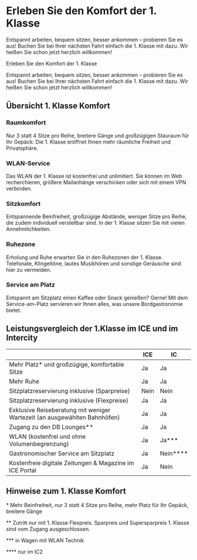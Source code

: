 Erleben Sie den Komfort der 1. Klasse
==========

Entspannt arbeiten, bequem sitzen, besser ankommen – probieren Sie es aus! Buchen Sie bei Ihrer nächsten Fahrt einfach die 1. Klasse mit dazu. Wir heißen Sie schon jetzt herzlich willkommen!

Erleben Sie den Komfort der 1. Klasse

Entspannt arbeiten, bequem sitzen, besser ankommen – probieren Sie es aus! Buchen Sie bei Ihrer nächsten Fahrt einfach die 1. Klasse mit dazu. Wir heißen Sie schon jetzt herzlich willkommen!

Übersicht 1. Klasse Komfort
----------

### Raumkomfort ###

Nur 3 statt 4 Sitze pro Reihe, breitere Gänge und großzügigen Stauraum für Ihr Gepäck: Die 1. Klasse eröffnet Ihnen mehr räumliche Freiheit und Privatsphäre.

### WLAN-Service ###

Das WLAN der 1. Klasse ist kostenfrei
und unlimitiert. Sie können im Web recherchieren, größere Mailanhänge verschicken oder sich mit einem VPN verbinden.

### Sitzkomfort ###

Entspannende Beinfreiheit, großzügige Abstände, weniger Sitze pro Reihe, die zudem individuell verstellbar sind. In der 1. Klasse sitzen Sie mit vielen Annehmlichkeiten.

### Ruhezone ###

Erholung und Ruhe erwarten Sie in den Ruhezonen der 1. Klasse. Telefonate, Klingeltöne, lautes Musikhören und sonstige Geräusche sind hier zu vermeiden.

### Service am Platz ###

Entspannt am Sitzplatz einen Kaffee oder Snack genießen? Gerne! Mit dem Service-am-Platz servieren wir Ihnen alles, was unsere Bordgastronomie bietet.

Leistungsvergleich der 1.Klasse im ICE und im Intercity
----------

|                                                                         |ICE |     IC     |
|-------------------------------------------------------------------------|----|------------|
|             Mehr Platz\* und großzügige, komfortable Sitze              | Ja |     Ja     |
|                                Mehr Ruhe                                | Ja |     Ja     |
|              Sitzplatzreservierung inklusive (Sparpreise)               |Nein|    Nein    |
|              Sitzplatzreservierung inklusive (Flexpreise)               | Ja |     Ja     |
|Exklusive Reiseberatung mit weniger Wartezeit (an ausgewählten Bahnhöfen)| Ja |     Ja     |
|                      Zugang zu den DB Lounges\*\*                       | Ja |     Ja     |
|              WLAN (kostenfrei und ohne Volumenbegrenzung)               | Ja |  Ja\*\*\*  |
|                  Gastronomischer Service am Sitzplatz                   | Ja |Nein\*\*\*\*|
|         Kostenfreie digitale Zeitungen & Magazine im ICE Portal         | Ja |    Nein    |

Hinweise zum 1. Klasse Komfort
----------

\* Mehr Beinfreiheit, nur 3 statt 4 Sitze pro Reihe, mehr Platz für Ihr Gepäck, breitere Gänge

\*\* Zutritt nur mit 1. Klasse Flexpreis. Sparpreis und Supersparpreis 1. Klasse sind vom Zugang ausgeschlossen.

\*\*\* in Wagen mit WLAN Technik

\*\*\*\* nur im IC2
